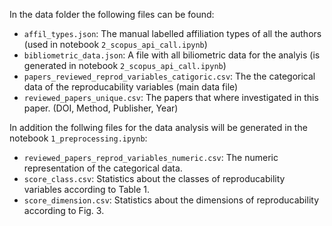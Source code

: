 In the data folder the following files can be found:
- `affil_types.json`: The manual labelled affiliation types of all the authors (used in notebook `2_scopus_api_call.ipynb`)
- `bibliometric_data.json`: A file with all biliometric data for the analyis (is generated in notebook `2_scopus_api_call.ipynb`)
- `papers_reviewed_reprod_variables_catigoric.csv`: The the categorical data of the reproducability variables (main data file)
- `reviewed_papers_unique.csv`: The papers that where investigated in this paper. (DOI, Method, Publisher, Year)

In addition the follwing files for the data analysis will be generated in the notebook `1_preprocessing.ipynb`:
- `reviewed_papers_reprod_variables_numeric.csv`: The numeric representation of the categorical data. 
- `score_class.csv`: Statistics about the classes of reproducability variables according to Table 1.
- `score_dimension.csv`: Statistics about the dimensions of reproducability according to Fig. 3. 
